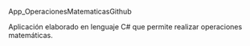 App_OperacionesMatematicasGithub

Aplicación elaborado en lenguaje C# que permite realizar operaciones matemáticas.
